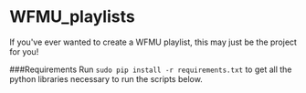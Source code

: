 # WFMU_playlists
If you've ever wanted to create a WFMU playlist, this may just be the project for you!

###Requirements
Run `sudo pip install -r requirements.txt` to get all the python libraries necessary to run the scripts below.



